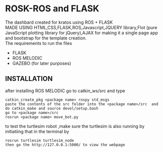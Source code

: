 # ROSK-ROS and FLASK 
The dashbard created for kratos using ROS + FLASK <BR>
MADE USING HTML,CSS,FLASK,ROS,Javascript,JQUERY library,Flot (pure JavaScript plotting library for jQuery),AJAX for making it a single page app and bootstrap for the template creation.<bR>
The requirements to run the files 
  <ul>
    <li>FLASK
     <li> ROS MELODIC
      <li> GAZEBO (for later purposes)
  </ul>
 
## INSTALLATION
after installing ROS MELODIC go to catkin_ws/src and type 
```
catkin_create_pkg <package name> rospy std_msgs
paste the contents of the src folder into the <package name>/src  and do catkin_make and source devel/setup.bash
go to <package name>/src 
rosrun <package name> move_bot.py 
```
to test the turtlesim robot ,make sure the turtlesim is also running by initiatiing that in the terminal by 
```
rosrun turtlesim turtlesim_node 
then go the http://127.0.0.1:5000/ to view the webpage
``` 

  
